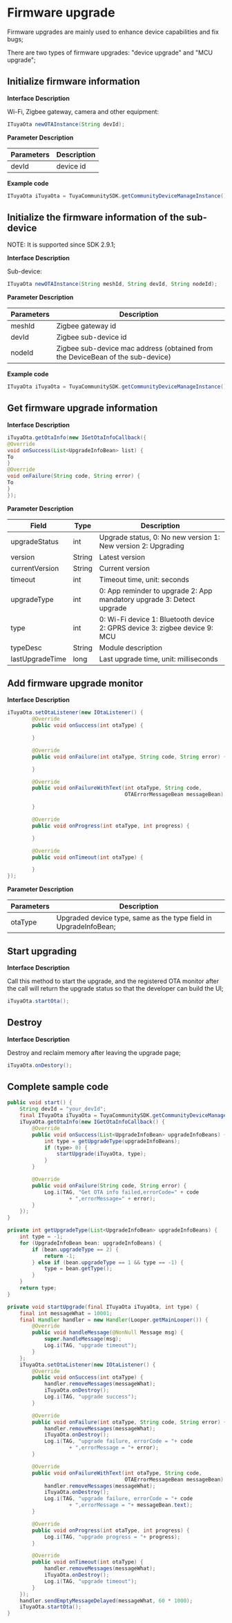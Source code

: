 # Firmware upgrade

Firmware upgrades are mainly used to enhance device capabilities and fix bugs;

There are two types of firmware upgrades: "device upgrade" and "MCU upgrade";

## Initialize firmware information

**Interface Description**

Wi-Fi, Zigbee gateway, camera and other equipment:

```java
ITuyaOta newOTAInstance(String devId);
```

**Parameter Description**

| Parameters | Description |
| ---------- | ----------- |
| devId      | device id   |

**Example code**

```java
ITuyaOta iTuyaOta = TuyaCommunitySDK.getCommunityDeviceManageInstance().newOTAInstance("devId");
```

## Initialize the firmware information of the sub-device

NOTE: It is supported since SDK 2.9.1;

**Interface Description**

Sub-device:

```java
ITuyaOta newOTAInstance(String meshId, String devId, String nodeId);
```

**Parameter Description**

| Parameters | Description                                                  |
| ---------- | ------------------------------------------------------------ |
| meshId     | Zigbee gateway id                                            |
| devId      | Zigbee sub-device id                                         |
| nodeId     | Zigbee sub-device mac address (obtained from the DeviceBean of the sub-device) |

**Example code**

```java
ITuyaOta iTuyaOta = TuyaCommunitySDK.getCommunityDeviceManageInstance().newOTAInstance("meshId", "devId", "nodeId");
```

## Get firmware upgrade information

**Interface Description**

```java
iTuyaOta.getOtaInfo(new IGetOtaInfoCallback({
@Override
void onSuccess(List<UpgradeInfoBean> list) {
To
}
@Override
void onFailure(String code, String error) {
To
}
});
```

**Parameter Description**

| Field           | Type   | Description                                                  |
| --------------- | ------ | ------------------------------------------------------------ |
| upgradeStatus   | int    | Upgrade status, 0: No new version 1: New version 2: Upgrading |
| version         | String | Latest version                                               |
| currentVersion  | String | Current version                                              |
| timeout         | int    | Timeout time, unit: seconds                                  |
| upgradeType     | int    | 0: App reminder to upgrade 2: App mandatory upgrade 3: Detect upgrade |
| type            | int    | 0: Wi-Fi device 1: Bluetooth device 2: GPRS device 3: zigbee device 9: MCU |
| typeDesc        | String | Module description                                           |
| lastUpgradeTime | long   | Last upgrade time, unit: milliseconds                        |

## Add firmware upgrade monitor

**Interface Description**

```java
iTuyaOta.setOtaListener(new IOtaListener() {
        @Override
        public void onSuccess(int otaType) {

        }

        @Override
        public void onFailure(int otaType, String code, String error) {

        }

        @Override
        public void onFailureWithText(int otaType, String code,
                                      OTAErrorMessageBean messageBean) {

        }

        @Override
        public void onProgress(int otaType, int progress) {

        }

        @Override
        public void onTimeout(int otaType) {

        }
});
```

**Parameter Description**

| Parameters | Description                                                  |
| ---------- | ------------------------------------------------------------ |
| otaType    | Upgraded device type, same as the type field in UpgradeInfoBean; |

## Start upgrading

**Interface Description**

Call this method to start the upgrade, and the registered OTA monitor after the call will return the upgrade status so that the developer can build the UI;

```java
iTuyaOta.startOta();
```

## Destroy

**Interface Description**

Destroy and reclaim memory after leaving the upgrade page;

```java
iTuyaOta.onDestory();
```

## Complete sample code

```java
public void start() {
    String devId = "your_devId";
    final ITuyaOta iTuyaOta = TuyaCommunitySDK.getCommunityDeviceManageInstance().newOTAInstance(devId);
    iTuyaOta.getOtaInfo(new IGetOtaInfoCallback() {
        @Override
        public void onSuccess(List<UpgradeInfoBean> upgradeInfoBeans) {
            int type = getUpgradeType(upgradeInfoBeans);
            if (type> 0) {
                startUpgrade(iTuyaOta, type);
            }
        }

        @Override
        public void onFailure(String code, String error) {
            Log.i(TAG, "Get OTA info failed,errorCode=" + code
                    + ",errorMessage=" + error);
        }
    });
}

private int getUpgradeType(List<UpgradeInfoBean> upgradeInfoBeans) {
    int type = -1;
    for (UpgradeInfoBean bean: upgradeInfoBeans) {
        if (bean.upgradeType == 2) {
            return -1;
        } else if (bean.upgradeType == 1 && type == -1) {
            type = bean.getType();
        }
    }
    return type;
}

private void startUpgrade(final ITuyaOta iTuyaOta, int type) {
    final int messageWhat = 10001;
    final Handler handler = new Handler(Looper.getMainLooper()) {
        @Override
        public void handleMessage(@NonNull Message msg) {
            super.handleMessage(msg);
            Log.i(TAG, "upgrade timeout");
        }
    };
    iTuyaOta.setOtaListener(new IOtaListener() {
        @Override
        public void onSuccess(int otaType) {
            handler.removeMessages(messageWhat);
            iTuyaOta.onDestroy();
            Log.i(TAG, "upgrade success");
        }

        @Override
        public void onFailure(int otaType, String code, String error) {
            handler.removeMessages(messageWhat);
            iTuyaOta.onDestroy();
            Log.i(TAG, "upgrade failure, errorCode = "+ code
                    + ",errorMessage = "+ error);
        }

        @Override
        public void onFailureWithText(int otaType, String code,
                                      OTAErrorMessageBean messageBean) {
            handler.removeMessages(messageWhat);
            iTuyaOta.onDestroy();
            Log.i(TAG, "upgrade failure, errorCode = "+ code
                    + ",errorMessage = "+ messageBean.text);
        }

        @Override
        public void onProgress(int otaType, int progress) {
            Log.i(TAG, "upgrade progress = "+ progress);
        }

        @Override
        public void onTimeout(int otaType) {
            handler.removeMessages(messageWhat);
            iTuyaOta.onDestroy();
            Log.i(TAG, "upgrade timeout");
        }
    });
    handler.sendEmptyMessageDelayed(messageWhat, 60 * 1000);
    iTuyaOta.startOta();
}
```
